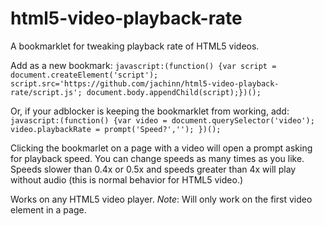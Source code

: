 # html5-video-playback-rate
A bookmarklet for tweaking playback rate of HTML5 videos.

Add as a new bookmark: 
`javascript:(function() {var script = document.createElement('script'); script.src='https://github.com/jachinn/html5-video-playback-rate/script.js'; document.body.appendChild(script);})();`

Or, if your adblocker is keeping the bookmarklet from working, add:
`javascript:(function() {var video = document.querySelector('video'); video.playbackRate = prompt('Speed?',''); })();`

Clicking the bookmarlet on a page with a video will open a prompt asking for playback speed. You can change speeds as many times as you like. Speeds slower than 0.4x or 0.5x and speeds greater than 4x will play without audio (this is normal behavior for HTML5 video.)

Works on any HTML5 video player. *Note*: Will only work on the first video element in a page.
